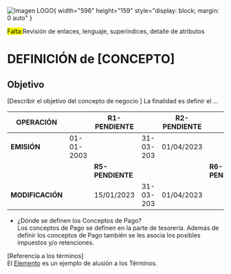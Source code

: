 ![Imagen LOGO](../00-Imagen/CapacitacionTRON-Logo.png){ width="596" height="159" style="display: block; margin: 0 auto" }

<mark>Falta:</mark>Revisión de enlaces, lenguaje, superíndices, detalle de atributos
# DEFINICIÓN de [CONCEPTO] 

## **Objetivo**
[Describir el objetivo del concepto de negocio ]
La finalidad es definir el ...
  
  
  |OPERACIÓN| | R1-PENDIENTE||R2-PENDIENTE|  |  
  |---|---|---|---|---|---|
  |**EMISIÓN** |01-01-2003||31-03-203|01/04/2023|   |30/09/2023
  || |**R5-PENDIENTE**|||**R6-PENDIENTE**| | 
  |**MODIFICACIÓN** ||15/01/2023|31-03-203|01/04/2023|   |30/09/2023




- ¿Dónde se definen los Conceptos de Pago?  
  Los conceptos de Pago se definen en la parte de tesorería. Además de definir los conceptos de Pago también se les asocia los posibles impuestos y/o retenciones.   

[Referencia a los términos]  
El [Elemento] es un ejemplo de alusión a los Términos.
 
[Elemento]: <../../../../../99-Terminos/TRON-Terminos.md#elemento>

